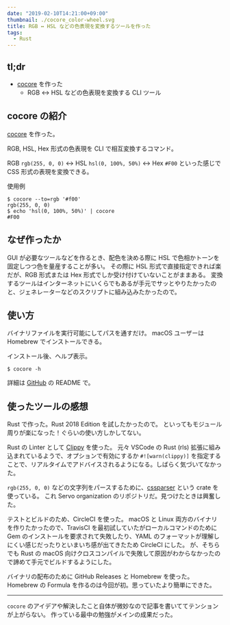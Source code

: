```yaml
---
date: "2019-02-10T14:21:00+09:00"
thumbnail: ./cocore_color-wheel.svg
title: RGB ↔ HSL などの色表現を変換するツールを作った
tags:
  - Rust
---
```


## tl;dr

- [cocore][github] を作った
  - RGB ↔ HSL などの色表現を変換する CLI ツール

## cocore の紹介

[cocore][github] を作った。

RGB, HSL, Hex 形式の色表現を CLI で相互変換するコマンド。

RGB `rgb(255, 0, 0)` ↔ HSL `hsl(0, 100%, 50%)` ↔ Hex `#F00`
といった感じで CSS 形式の表現を変換できる。

使用例

```console
$ cocore --to=rgb '#f00'
rgb(255, 0, 0)
$ echo 'hsl(0, 100%, 50%)' | cocore
#F00
```

## なぜ作ったか

GUI が必要なツールなどを作るとき、配色を決める際に HSL で色相かトーンを固定しつつ色を量産することが多い。
その際に HSL 形式で直接指定できれば楽だが、RGB 形式または Hex 形式でしか受け付けていないことがままある。
変換するツールはインターネットにいくらでもあるが手元でサッとやりたかったのと、ジェネレーターなどのスクリプトに組み込みたかったので。

## 使い方

バイナリファイルを実行可能にしてパスを通すだけ。
macOS ユーザーは Homebrew でインストールできる。

インストール後、ヘルプ表示。

```console
$ cocore -h
```

詳細は [GitHub][] の README で。

## 使ったツールの感想

Rust で作った。Rust 2018 Edition を試したかったので。
といってもモジュール周りが楽になった！ぐらいの使い方しかしてない。

Rust の Linter として [Clippy][] を使った。
元々 VSCode の Rust (rls) 拡張に組み込まれているようで、オプションで有効にするか `#![warn(clippy)]` を指定することで、リアルタイムでアドバイスされるようになる。しばらく気づいてなかった。

`rgb(255, 0, 0)` などの文字列をパースするために、[cssparser][] という crate を使っている。
これ Servo organization のリポジトリだ。見つけたときは興奮した。

テストとビルドのため、CircleCI を使った。
macOS と Linux 両方のバイナリを作りたかったので、TravisCI を最初試していたがローカルコマンドのために Gem のインストールを要求されて失敗したり、YAML のフォーマットが理解しにくい感じだったりといまいち感が出てきたため CircleCI にした。
が、そちらでも Rust の macOS 向けクロスコンパイルで失敗して原因がわからなかったので諦めて手元でビルドするようにした。

バイナリの配布のために GitHub Releases と Homebrew を使った。
Homebrew の Formula を作るのは今回が初。思っていたより簡単にできた。

---

`cocore` のアイデアや解決したこと自体が微妙なので記事を書いててテンションが上がらない。
作っている最中の勉強がメインの成果だった。

[github]: https://github.com/KoharaKazuya/cocore
[clippy]: https://github.com/rust-lang/rust-clippy
[cssparser]: https://github.com/servo/rust-cssparser
